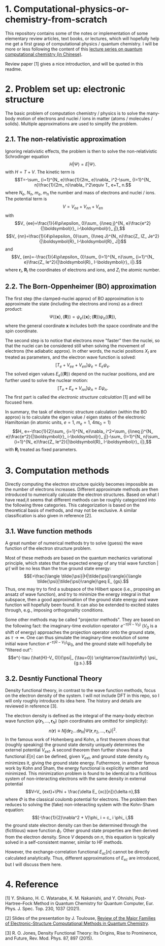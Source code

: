 # 1. Computational-physics-or-chemistry-from-scratch
This repository contains some of the notes or implementation of some elementary review articles, text books, or lectures, which will hopefully help me get a first grasp of computational physics / quantum chemistry. I will be more or less following the content of this [lecture series on quantum computational chemistry (in Chinese)](https://www.koushare.com/lives/room/700402).


<!-- # HF & post-HF method: Introduction -->
Review paper [1] gives a nice introduction, and will be quoted in this readme.

# 2. Problem set up: electronic structure
The basic problem of computation chemistry / physics is to solve the many-body motion of electrons and nuclei / ions in matter (atoms / molecules / solids). 
Multiple approximations are used to simplify the problem. 


## 2.1. The non-relativistic approximation
Ignoring relativistic effects, the problem is then to solve the non-relativistic Schrodinger equation
$$H|\Psi\rangle=E|\Psi\rangle.$$
with $H=T+V$. The kinetic term is
$$T=-\sum_ {i=1}^{N_ e}\frac{1}{2m_ e}\nabla_ i^2-\sum_ {I=1}^{N_ n}\frac{1}{2m_ n}\nabla_ I^2\equiv T_ e+T_ n.$$
where $N_ e$, $N_ n$, $m_ e$, $m_ n$ the number and mass of electrons and nuclei / ions.
The potential term is
$$V=V_ {ee}+V_ {nn}+V_ {en}$$
with
$$V_ {ee}=\frac{1}{4\pi\epsilon_ 0}\sum_ {i\neq j}^{N_ e}\frac{e^2}{|\boldsymbol{r}_ i-\boldsymbol{r}_ j|},$$
$$V_ {nn}=\frac{1}{4\pi\epsilon_ 0}\sum_ {I\neq J}^{N_ n}\frac{Z_ IZ_ Je^2}{|\boldsymbol{R}_ I-\boldsymbol{R}_ J|}$$
and
$$V_ {en}=-\frac{1}{4\pi\epsilon_ 0}\sum_ {I=1}^{N_ n}\sum_ {i=1}^{N_ e}\frac{Z_ Ie^2}{|\boldsymbol{R}_ I-\boldsymbol{r}_ i|}.$$
where $\boldsymbol{r}_ i$, $\boldsymbol{R}_ I$ the coordinates of electrons and ions, and $Z_ i$ the atomic number.

## 2.2. The Born-Oppenheimer (BO) approximation
The first step (the clamped-nuclei approx) of BO approximation is to approximate the state (including the electrons and irons) as a direct product:
$$\Psi(\{\boldsymbol{x}\},\{\boldsymbol{R}\})=\psi_ e(\{\boldsymbol{x}\};\{\boldsymbol{R}\}) \psi_ n(\{\boldsymbol{R}\}),$$
where the general coordinate $\boldsymbol{x}$ includes both the space coordinate and the spin coordinate.

The second step is to notice that electrons move "faster" then the nuclei, so that the nuclei can be considered still when solving the movement of electrons (the adiabatic approx). In other words, the nuclei positions $X_ I$ are treated as parameters, and the electron wave function is solved:
$$[T_ e+V_ {ee}+V_ {en}]\psi_ e=E_ e\psi_ e.$$
The solved eigen values $E_ e(\{\boldsymbol{R}\})$ depend on the nuclear positions, and are further used to solve the nuclear motion:
$$[T_ n+E_ e+V_ {nn}]\psi_ n=E\psi_ n.$$
The first part is called the *electronic structure calculation* [1] and will be focused here.

In summary, the task of electronic structure calculation (within the BO approx) is to calculate the eigen value / eigen states of the electronic Hamiltonian (in atomic units, $e=1$, $m_ e=1$, $4\pi\epsilon_ 0=1$)
$$H_ e=-\frac{1}{2}\sum_ {i=1}^{N_ e}\nabla_ i^2+\sum_ {i\neq j}^{N_ e}\frac{e^2}{|\boldsymbol{r}_ i-\boldsymbol{r}_ j|}-\sum_ {I=1}^{N_ n}\sum_ {i=1}^{N_ e}\frac{Z_ Ie^2}{|\boldsymbol{R}_ I-\boldsymbol{r}_ i|},$$
with $\boldsymbol{R}_ I$ treated as fixed parameters.

# 3. Computation methods
Directly computing the electron structure quickly becomes impossible as the number of electrons increases. Different approximate methods are then introduced to numerically calculate the electron structures. Based on what I have read,it seems that different methods can be roughly categorized into the following three categories. This categorization is based on the theoretical basis of methods, and may not be exclusive. A similar classification is also given in reference [2].

## 3.1. Wave function methods
A great number of numerical methods try to solve (guess) the wave function of the electron structure problem.

Most of these methods are based on the quantum mechanics variational principle, which states that the expected energy of any trial wave function $|\tilde{\psi}\rangle$ will be no less than the true ground state energy:
$$E=\frac{\langle \tilde{\psi}|H|\tilde{\psi}\rangle}{\langle \tilde{\psi}|\tilde{\psi}\rangle}\geq E_ {gs}.$$
Thus, one may try to find a subspace of the Hilbert space (i.e., proposing an ansatz of wave function), and try to minimize the energy integral in that subspace, then a good approximation of the ground state energy and wave function will hopefully been found.
It can also be extended to excited states through, e.g., imposing orthogonality conditions.

Some other methods may be called "projector methods". They are based on the following fact: the imaginary-time evolution operator $e^{-\tau (\hat{H}-V_ 0)}$ ($V_ 0$ is a shift of energy) approaches the projection operator onto the ground state, as $\tau\to \infty$. One can thus simulate the imaginary-time evolution of some initial wave function $e^{-\tau (\hat{H}-V_ 0)}\psi_ 0$, and the ground state will hopefully be "filtered out": 
$$e^{-\tau (\hat{H}-V_ 0)}(\psi|_ {\tau=0}) \xrightarrow{\tau\to\infty} \psi_ {g.s.}.$$

## 3.2. Desntiy Functional Theory
Density functional theory, in contrast to the wave function methods, focus on the electron density of the system. I will not include DFT in this repo, so I will only roughly introduce its idea here. The history and details are reviewed in reference [3]. 

The electron density is defined as the integral of the many-body electron wave function $\psi(\boldsymbol{r}_ 1,\dots,\boldsymbol{r}_ N)$ (spin coordinates are omitted for simplicity):
$$n(\boldsymbol{r})\equiv N \int \mathrm{d}\boldsymbol{r}_ 2 \dots\mathrm{d}\boldsymbol{r}_ N |\Psi(\boldsymbol{r},\boldsymbol{r}_ 2,\dots,\boldsymbol{r}_ N)|^2.$$
In the famous work of Hohenberg and Kohn, a first theorem shows that (roughly speaking) the ground state density uniquely determines the externel potential $V_ {ext}$. A second theorem then further shows that a functional $E[n]$ can be defined, given $V_ {ext}$, and ground state density $n_ 0$ minimizes it, giving the ground state energy. Futhermore, in another famous work by Kohn and Sham, the energy functional is explicitly written and minimized.
This minimization problem is found to be identical to a fictitious system of non-interacting electrons with the same density in external potential
$$V=V_ {ext}+\Phi + \frac{\delta E_ {xc}[n]}{\delta n},$$
where $\Phi$ is the classical coulomb potential for electrons.
The problem then reduces to solving the (fake) non-interacting system with the Kohn-Sham equation:
$$[-\frac{1}{2}\nabla^2 + V]\phi_ i = c_ i \phi_ i,$$
the ground state electron density can then be determined through the (fictitious) wave function $\phi_ i$. Other ground state properties are then derived from the electron density. Since $V$ depends on $n$, this equation is typically solved in a self-consistent manner, similar to HF methods.

However, the exchange-correlation functional $E_ {xc}[n]$ cannot be directly calculated analytically. Thus, different approximations of $E_ {xc}$ are introduced, but I will discuss them here.

# 4. Reference
[1] Y. Shikano, H. C. Watanabe, K. M. Nakanishi, and Y. Ohnishi, Post-Hartree–Fock Method in Quantum Chemistry for Quantum Computer, Eur. Phys. J. Spec. Top. 230, 1037 (2021).

[2] Slides of the presentation by J. Toulouse, [Review of the Major Families of Electronic-Structure Computational Methods in Quantum Chemistry](https://www.lct.jussieu.fr/pagesperso/toulouse/presentations/review_qc_17.pdf).

[3] R. O. Jones, Density Functional Theory: Its Origins, Rise to Prominence, and Future, Rev. Mod. Phys. 87, 897 (2015).
